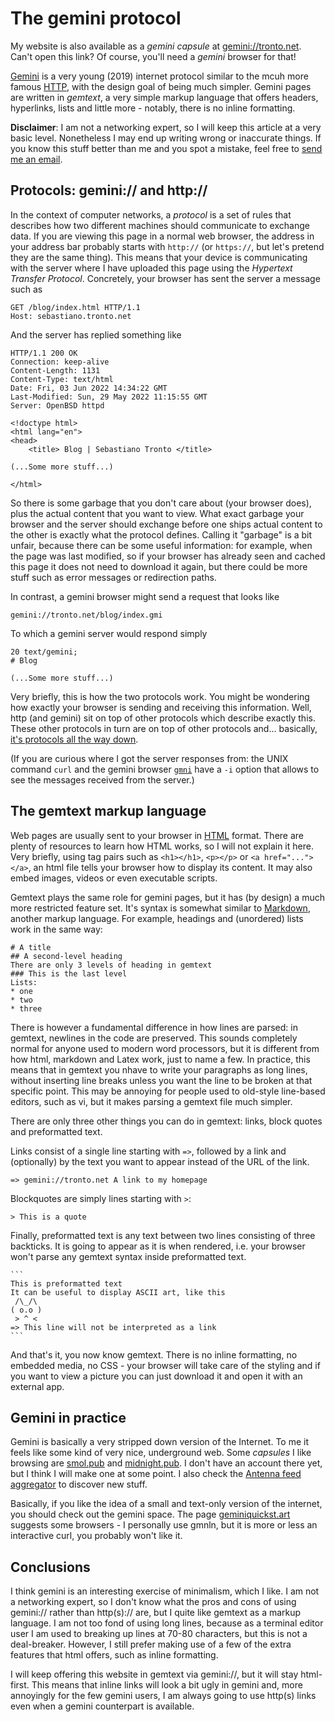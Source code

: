 # The gemini protocol

My website is also available as a *gemini capsule* at
[gemini://tronto.net](gemini://tronto.net).
Can't open this link? Of course, you'll need a *gemini* browser for that!

[Gemini](https://gemini.circumlunar.space) is a very young (2019) internet
protocol similar to the mcuh more famous
[HTTP](https://en.wikipedia.org/wiki/Hypertext_Transfer_Protocol), with
the design goal of being much simpler.
Gemini pages are written in *gemtext*, a very simple markup language that
offers headers, hyperlinks, lists and little more - notably, there is no
inline formatting.

**Disclaimer**: I am not a networking expert, so I will keep this article
at a very basic level. Nonetheless I may end up writing wrong or inaccurate
things. If you know this stuff better than me and you spot a mistake, feel
free to [send me an email](mailto:sebastiano@tronto.net).

## Protocols: gemini:// and http://
In the context of computer networks, a *protocol* is a set of rules that
describes how two different machines should communicate to exchange data.
If you are viewing this page in a normal web browser, the address in your
address bar probably starts with `http://` (or `https://`, but let's pretend
they are the same thing). This means that your device is communicating with
the server where I have uploaded this page using the *Hypertext Transfer
Protocol*. Concretely, your browser has sent the server a message such as

```
GET /blog/index.html HTTP/1.1
Host: sebastiano.tronto.net
```

And the server has replied something like

```
HTTP/1.1 200 OK
Connection: keep-alive
Content-Length: 1131
Content-Type: text/html
Date: Fri, 03 Jun 2022 14:34:22 GMT
Last-Modified: Sun, 29 May 2022 11:15:55 GMT
Server: OpenBSD httpd

<!doctype html>
<html lang="en">
<head>
	<title> Blog | Sebastiano Tronto </title>

(...Some more stuff...)

</html>
```

So there is some garbage that you don't care about (your browser does),
plus the actual content that you want to view. What exact garbage your 
browser and the server should exchange before one ships actual content
to the other is exactly what the protocol defines. Calling it "garbage"
is a bit unfair, because there can be some useful information: for example,
when the page was last modified, so if your browser has already seen and
cached this page it does not need to download it again, but there could
be more stuff such as error messages or redirection paths.

In contrast, a gemini browser might send a request that looks like

```
gemini://tronto.net/blog/index.gmi
```

To which a gemini server would respond simply

```
20 text/gemini; 
# Blog

(...Some more stuff...)
```

Very briefly, this is how the two protocols work. You might be wondering how
exactly your browser is sending and receiving this information. Well, http
(and gemini) sit on top of other protocols which describe exactly this. These
other protocols in turn are on top of other protocols and... basically,
[it's protocols all the way down](https://en.wikipedia.org/wiki/Internet_protocol_suite).

(If you are curious where I got the server responses from: the UNIX command
`curl` and the gemini browser [`gmni`](https://git.sr.ht/~sircmpwn/gmni)
have a `-i` option that allows to see the messages received from the server.)

## The gemtext markup language

Web pages are usually sent to your browser in
[HTML](https://en.wikipedia.org/wiki/HTML) format. There are plenty of
resources to learn how HTML works, so I will not explain it here.
Very briefly,
using tag pairs such as `<h1></h1>`, `<p></p>` or `<a href="..."></a>`,
an html file tells your browser how to display its content. It may
also embed images, videos or even executable scripts.

Gemtext plays the same role for gemini pages, but it has (by design)
a much more restricted feature set. It's syntax is somewhat similar to
[Markdown](https://en.wikipedia.org/wiki/Markdown), another markup language.
For example, headings and (unordered) lists work in the same way:

```
# A title
## A second-level heading
There are only 3 levels of heading in gemtext
### This is the last level
Lists:
* one
* two
* three
```

There is however a fundamental difference in how lines are parsed: in gemtext,
newlines in the code are preserved. This sounds completely normal for anyone
used to modern word processors, but it is different from how html, markdown
and Latex work, just to name a few. In practice, this means that in gemtext
you nhave to write your paragraphs as long lines, without inserting line breaks
unless you want the line to be broken at that specific point.
This may be annoying for people used to old-style line-based editors, such as
vi, but it makes parsing a gemtext file much simpler.

There are only three other things you can do in gemtext: links, block quotes
and preformatted text.

Links consist of a single line starting with `=>`, followed by a link and
(optionally) by the text you want to appear instead of the URL of the link.

```
=> gemini://tronto.net A link to my homepage
```

Blockquotes are simply lines starting with `>`:

```
> This is a quote
```

Finally, preformatted text is any text between two lines consisting of three
backticks. It is going to appear as it is when rendered, i.e. your browser
won't parse any gemtext syntax inside preformatted text.

````
```
This is preformatted text
It can be useful to display ASCII art, like this
 /\_/\
( o.o )
 > ^ <
=> This line will not be interpreted as a link
```
````

And that's it, you now know gemtext. There is no inline formatting, no
embedded media, no CSS - your browser will take care of the styling and
if you want to view a picture you can just download it and open it with
an external app.

## Gemini in practice

Gemini is basically a very stripped down version of the Internet. To me it
feels like some kind of very nice, underground web. Some *capsules* I like
browsing are [smol.pub](gemini://smol.pub) and
[midnight.pub](gemini://midnight.pub). I don't have an account there
yet, but I think I will make one at some point. I also check the
[Antenna feed aggregator](gemini://warmedal.se/~antenna) to discover new
stuff.

Basically, if you like the idea of a small and text-only version
of the internet, you should check out the gemini space.
The page [geminiquickst.art](https://geminiquickst.art) suggests some
browsers - I personally use gmnln, but it is more or less an interactive
curl, you probably won't like it.

## Conclusions

I think gemini is an interesting exercise of minimalism, which I like.
I am not a networking expert, so I don't know what the pros and cons of using
gemini:// rather than http(s):// are, but I quite like gemtext as a markup
language. I am not too fond of using long lines, because as a terminal editor
user I am used to breaking up lines at 70-80 characters, but this is not
a deal-breaker. However, I still prefer making use of a few of the extra
features that html offers, such as inline formatting.

I will keep offering this website in gemtext via gemini://, but it will
stay html-first. This means that inline links will look a bit ugly in gemini
and, more annoyingly for the few gemini users, I am always going to use
http(s) links even when a gemini counterpart is available.


